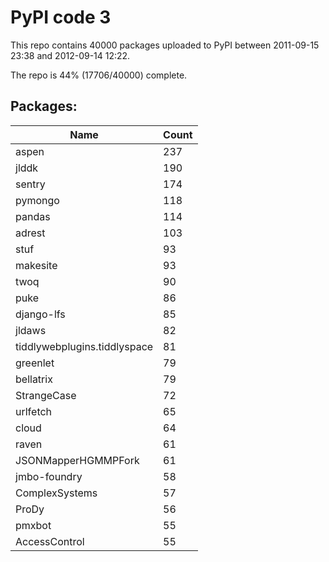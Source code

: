 # PyPI code 3

This repo contains 40000 packages uploaded to PyPI between 
2011-09-15 23:38 and 2012-09-14 12:22.

The repo is 44% (17706/40000) complete.

## Packages:

| Name  | Count |
| ----- | ----- |
| aspen | 237 |
| jlddk | 190 |
| sentry | 174 |
| pymongo | 118 |
| pandas | 114 |
| adrest | 103 |
| stuf | 93 |
| makesite | 93 |
| twoq | 90 |
| puke | 86 |
| django-lfs | 85 |
| jldaws | 82 |
| tiddlywebplugins.tiddlyspace | 81 |
| greenlet | 79 |
| bellatrix | 79 |
| StrangeCase | 72 |
| urlfetch | 65 |
| cloud | 64 |
| raven | 61 |
| JSONMapperHGMMPFork | 61 |
| jmbo-foundry | 58 |
| ComplexSystems | 57 |
| ProDy | 56 |
| pmxbot | 55 |
| AccessControl | 55 |


